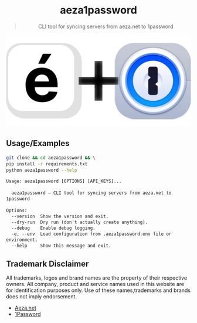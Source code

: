 <h1 align="center">aeza1password</h1>
<blockquote align="center">
  CLI tool for syncing servers from aeza.net to 1password
</blockquote>

<p align="center">
  <img src="https://github.com/nikolai-in/aeza1password/blob/master/aeza1password.png?raw=true" alt="Sublime's custom image"/>
</p>

## Usage/Examples

```bash
git clone && cd aeza1password && \
pip install -r requirements.txt
python aeza1password --help
```

```text
Usage: aeza1password [OPTIONS] [API_KEYS]...

  aeza1password — CLI tool for syncing servers from aeza.net to 1password

Options:
  --version  Show the version and exit.
  --dry-run  Dry run (don't actually create anything).
  --debug    Enable debug logging.
  -e, --env  Load configuration from .aeza1password.env file or environment.
  --help     Show this message and exit.
```

## Trademark Disclaimer

All trademarks, logos and brand names are the property of their respective owners. All company, product and service names used in this website are for identification purposes only. Use of these names,trademarks and brands does not imply endorsement.

- [Aeza.net](https://aeza.net/)
- [1Password](https://1password.com)
